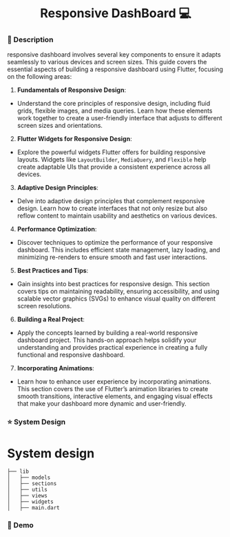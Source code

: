 



<h1 align="center" style="font-weight: bold;">Responsive DashBoard 💻</h1>

### 🚀 Description 


   responsive dashboard involves several key components to ensure it adapts seamlessly to various devices and screen sizes. This guide covers the essential aspects of building a responsive dashboard using Flutter, focusing on the following areas:

1. **Fundamentals of Responsive Design**:
- Understand the core principles of responsive design, including fluid grids, flexible images, and media queries. Learn how these elements work together to create a user-friendly interface that adjusts to different screen sizes and orientations.

2. **Flutter Widgets for Responsive Design**:
- Explore the powerful widgets Flutter offers for building responsive layouts. Widgets like `LayoutBuilder`, `MediaQuery`, and `Flexible` help create adaptable UIs that provide a consistent experience across all devices.

3. **Adaptive Design Principles**:
- Delve into adaptive design principles that complement responsive design. Learn how to create interfaces that not only resize but also reflow content to maintain usability and aesthetics on various devices.

4. **Performance Optimization**:
- Discover techniques to optimize the performance of your responsive dashboard. This includes efficient state management, lazy loading, and minimizing re-renders to ensure smooth and fast user interactions.

5. **Best Practices and Tips**:
- Gain insights into best practices for responsive design. This section covers tips on maintaining readability, ensuring accessibility, and using scalable vector graphics (SVGs) to enhance visual quality on different screen resolutions.

6. **Building a Real Project**:
 - Apply the concepts learned by building a real-world responsive dashboard project. This hands-on approach helps solidify your understanding and provides practical experience in creating a fully functional and responsive dashboard.
7. **Incorporating Animations**:
 - Learn how to enhance user experience by incorporating animations. This section covers the use of Flutter’s animation libraries to create smooth transitions, interactive elements, and engaging visual effects that make your dashboard more dynamic and user-friendly.

###  ⭐ System Design 
# System design
    ├── lib
    │   ├── models
    │   ├── sections
    │   ├── utils
    │   ├── views
    │   ├── widgets
    │   ├── main.dart

###  🎨 Demo 




